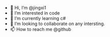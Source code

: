 - 👋 Hi, I’m @jingxi1
- 👀 I’m interested in code
- 🌱 I’m currently learning c#
- 💞️ I’m looking to collaborate on any intersting.
- 📫 How to reach me @github

<!---
jingxi1/jingxi1 is a ✨ special ✨ repository because its `README.md` (this file) appears on your GitHub profile.
You can click the Preview link to take a look at your changes.
--->

